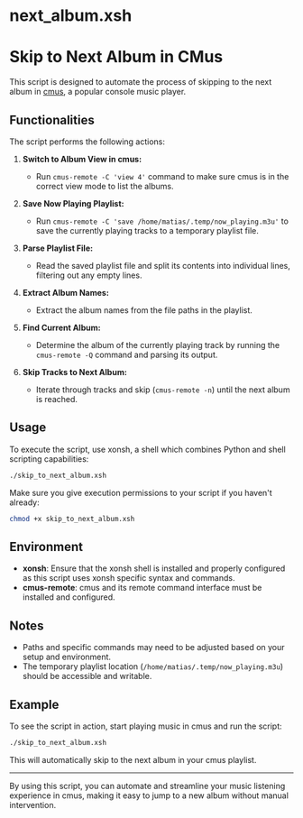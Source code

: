 # next_album.xsh

# Skip to Next Album in CMus

This script is designed to automate the process of skipping to the next album in [cmus](https://cmus.github.io/), a popular console music player.

## Functionalities

The script performs the following actions:
1. **Switch to Album View in cmus:**
    - Run `cmus-remote -C 'view 4'` command to make sure cmus is in the correct view mode to list the albums.
    
2. **Save Now Playing Playlist:**
    - Run `cmus-remote -C 'save /home/matias/.temp/now_playing.m3u'` to save the currently playing tracks to a temporary playlist file.
    
3. **Parse Playlist File:**
    - Read the saved playlist file and split its contents into individual lines, filtering out any empty lines.
    
4. **Extract Album Names:**
    - Extract the album names from the file paths in the playlist.
    
5. **Find Current Album:**
    - Determine the album of the currently playing track by running the `cmus-remote -Q` command and parsing its output.
    
6. **Skip Tracks to Next Album:**
    - Iterate through tracks and skip (`cmus-remote -n`) until the next album is reached.
    
## Usage 
To execute the script, use xonsh, a shell which combines Python and shell scripting capabilities:

```sh
./skip_to_next_album.xsh
```

Make sure you give execution permissions to your script if you haven't already:

```sh
chmod +x skip_to_next_album.xsh
```

## Environment

- **xonsh**: Ensure that the xonsh shell is installed and properly configured as this script uses xonsh specific syntax and commands.
- **cmus-remote**: cmus and its remote command interface must be installed and configured.

## Notes

- Paths and specific commands may need to be adjusted based on your setup and environment.
- The temporary playlist location (`/home/matias/.temp/now_playing.m3u`) should be accessible and writable.

## Example

To see the script in action, start playing music in cmus and run the script:

```sh
./skip_to_next_album.xsh
```

This will automatically skip to the next album in your cmus playlist.

---

By using this script, you can automate and streamline your music listening experience in cmus, making it easy to jump to a new album without manual intervention.